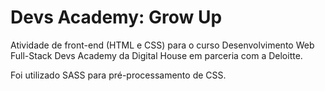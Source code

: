 # Devs Academy: Grow Up
Atividade de front-end (HTML e CSS) para o curso Desenvolvimento Web Full-Stack Devs Academy da Digital House em parceria com a Deloitte.

Foi utilizado SASS para pré-processamento de CSS.
